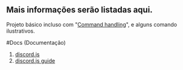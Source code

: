 Mais informações serão listadas aqui.
----------------------------
Projeto básico incluso com "[Command handling](https://discordjs.guide/command-handling/#individual-command-files)", e alguns comando ilustrativos.

#Docs (Documentação)

1) [discord.js](https://discord.js.org/#/docs/main/stable/general/welcome)
2) [discord.js guide](https://discordjs.guide)
